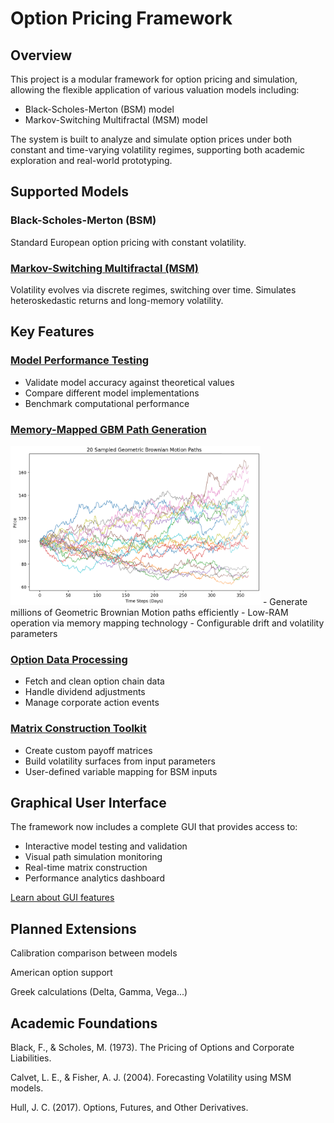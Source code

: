 # Option Pricing Framework

## Overview
This project is a modular framework for option pricing and simulation, allowing the flexible application of various valuation models including:

- Black-Scholes-Merton (BSM) model
- Markov-Switching Multifractal (MSM) model

The system is built to analyze and simulate option prices under both constant and time-varying volatility regimes, supporting both academic exploration and real-world prototyping.

## Supported Models
### Black-Scholes-Merton (BSM)
Standard European option pricing with constant volatility.

### [Markov-Switching Multifractal (MSM)](docs/msm.md)
Volatility evolves via discrete regimes, switching over time. Simulates heteroskedastic returns and long-memory volatility.

## Key Features
### [Model Performance Testing](docs/testing.md)
- Validate model accuracy against theoretical values
- Compare different model implementations
- Benchmark computational performance

### [Memory-Mapped GBM Path Generation](docs/path_generation.md)
<img src="docs/images/gbm_paths.png" alt="Chart" width="400"/>
- Generate millions of Geometric Brownian Motion paths efficiently
- Low-RAM operation via memory mapping technology
- Configurable drift and volatility parameters

### [Option Data Processing](docs/data_processing.md)
- Fetch and clean option chain data
- Handle dividend adjustments
- Manage corporate action events

### [Matrix Construction Toolkit](docs/matrix_builder.md)
- Create custom payoff matrices
- Build volatility surfaces from input parameters
- User-defined variable mapping for BSM inputs

## Graphical User Interface
The framework now includes a complete GUI that provides access to:
- Interactive model testing and validation
- Visual path simulation monitoring
- Real-time matrix construction
- Performance analytics dashboard

[Learn about GUI features](docs/gui_guide.md)

## Planned Extensions
Calibration comparison between models

American option support

Greek calculations (Delta, Gamma, Vega...)

## Academic Foundations
Black, F., & Scholes, M. (1973). The Pricing of Options and Corporate Liabilities.

Calvet, L. E., & Fisher, A. J. (2004). Forecasting Volatility using MSM models.

Hull, J. C. (2017). Options, Futures, and Other Derivatives.
